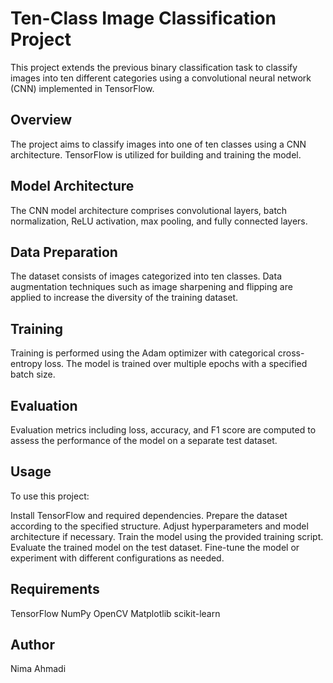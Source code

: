 # Ten-Class Image Classification Project
This project extends the previous binary classification task to classify images into ten different categories using a convolutional neural network (CNN) implemented in TensorFlow.

## Overview
The project aims to classify images into one of ten classes using a CNN architecture. TensorFlow is utilized for building and training the model.

## Model Architecture
The CNN model architecture comprises convolutional layers, batch normalization, ReLU activation, max pooling, and fully connected layers.

## Data Preparation
The dataset consists of images categorized into ten classes. Data augmentation techniques such as image sharpening and flipping are applied to increase the diversity of the training dataset.

## Training
Training is performed using the Adam optimizer with categorical cross-entropy loss. The model is trained over multiple epochs with a specified batch size.

## Evaluation
Evaluation metrics including loss, accuracy, and F1 score are computed to assess the performance of the model on a separate test dataset.

## Usage
To use this project:

Install TensorFlow and required dependencies.
Prepare the dataset according to the specified structure.
Adjust hyperparameters and model architecture if necessary.
Train the model using the provided training script.
Evaluate the trained model on the test dataset.
Fine-tune the model or experiment with different configurations as needed.

## Requirements
TensorFlow
NumPy
OpenCV
Matplotlib
scikit-learn

## Author
Nima Ahmadi

